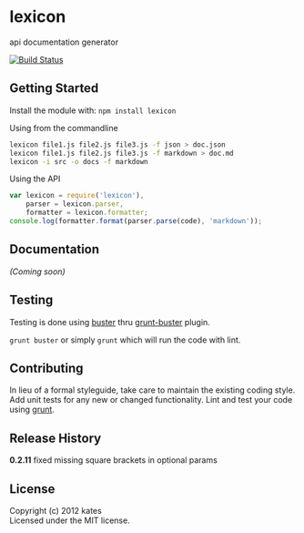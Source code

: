 # lexicon

api documentation generator

[![Build Status](https://travis-ci.org/kates/lexicon.png)](https://travis-ci.org/kates/lexicon)

## Getting Started
Install the module with: `npm install lexicon`

Using from the commandline

```bash
lexicon file1.js file2.js file3.js -f json > doc.json
lexicon file1.js file2.js file3.js -f markdown > doc.md
lexicon -i src -o docs -f markdown
```

Using the API

```javascript
var lexicon = require('lexicon'),
	parser = lexicon.parser,
	formatter = lexicon.formatter;
console.log(formatter.format(parser.parse(code), 'markdown'));
```

## Documentation
_(Coming soon)_

## Testing
Testing is done using [buster](http://busterjs.org) thru [grunt-buster](https://github.com/thedersen/grunt-buster) plugin.

`grunt buster` or simply `grunt` which will run the code with lint.

## Contributing
In lieu of a formal styleguide, take care to maintain the existing coding style. Add unit tests for any new or changed functionality. Lint and test your code using [grunt](https://github.com/gruntjs/grunt).

## Release History
**0.2.11**
fixed missing square brackets in optional params


## License
Copyright (c) 2012 kates  
Licensed under the MIT license.
